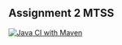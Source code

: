 ## Assignment 2 MTSS
[![Java CI with Maven](https://github.com/AleZane29/Assignment_2_MTSS/actions/workflows/maven.yml/badge.svg)](https://github.com/AleZane29/Assignment_2_MTSS/actions/workflows/maven.yml)
